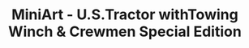 ---
layout: product
title: "MiniArt - U.S.Tractor  withTowing Winch & Crewmen Special Edition"
price: "5750" 
desc: "N/A"
img_path: "/assets/img/MI35225.jpg"
brand: "N/A"
available: false
special_offer: false
new: false
soon: false
cat: "010000"
subcat: "010100"
subsubcat: "0N/A"
sifra: "MI35225"
popular: false
---